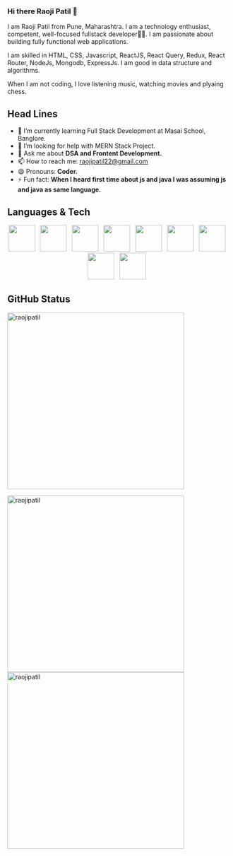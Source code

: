 ### Hi there Raoji Patil 👋

I am Raoji Patil from Pune, Maharashtra. I am a technology enthusiast, competent, well-focused fullstack developer👨‍💻. I am passionate about building fully functional web applications.

I am skilled in HTML, CSS, Javascript, ReactJS, React Query, Redux, React Router, NodeJs, Mongodb, ExpressJs. I am good in data structure and algorithms.

When I am not coding, I love listening music, watching movies and plyaing chess.


## Head Lines

- 🌱 I’m currently learning Full Stack Development at Masai School, Banglore.
- 🤔 I’m looking for help with MERN Stack Project.
- 💬 Ask me about <b>DSA and Frontent Development.</b>
- 📫 How to reach me: raojipatil22@gmail.com
- 😄 Pronouns: <b>Coder.</b>
- ⚡ Fun fact:  <b>When I heard first time about js and java I was assuming js and java as same language.</b>

## Languages & Tech

<p align='center'>
    <img height="60" src="https://cdn-icons-png.flaticon.com/128/5968/5968267.png">&nbsp;&nbsp;
    <img height="60" src="https://cdn-icons-png.flaticon.com/128/919/919826.png">&nbsp;&nbsp;
    <img height="60" src="https://cdn-icons-png.flaticon.com/128/5968/5968292.png">&nbsp;&nbsp;
    <img height="60" src="https://cdn-icons-png.flaticon.com/128/5968/5968672.png">&nbsp;&nbsp;
    <img height="60" src="https://cdn-icons.flaticon.com/png/128/1183/premium/1183672.png?token=exp=1644298205~hmac=34c273f9cd674eda5c5977c30571d811">&nbsp;&nbsp;
    <img height="60" src="https://cdn-icons-png.flaticon.com/128/919/919825.png">&nbsp;&nbsp;
    <img height="60" src="https://cdn.iconscout.com/icon/free/png-64/mongodb-3-1175138.png">&nbsp;&nbsp;
     <img height="60" src="https://n7.nextpng.com/sticker-png/925/447/sticker-png-express-js-node-js-javascript-mongodb-node-js-text-trademark-logo-web-application.png">&nbsp;&nbsp;
    <img height="60" src="https://cdn-icons.flaticon.com/png/128/4494/premium/4494748.png?token=exp=1644299297~hmac=08ee6dd0c34e43cfcf214681e6ebeac4">&nbsp;&nbsp;
</p>


## GitHub Status
<p><img align="center" src="https://github-readme-stats.vercel.app/api?username=raojipatil&show_icons=true&locale=en&theme=dracula" alt="raojipatil"  style="width:400px;" />
    
<img align="left" src="https://github-readme-stats.vercel.app/api/top-langs?username=raojipatil&show_icons=true&locale=en&layout=compact&theme=dracula" alt="raojipatil" style="width:400px;" /></p>   
    
<p><img align="center" src="https://github-readme-streak-stats.herokuapp.com/?user=raojipatil&theme=tokyonight" alt="raojipatil" style="width:400px;" /></p>




